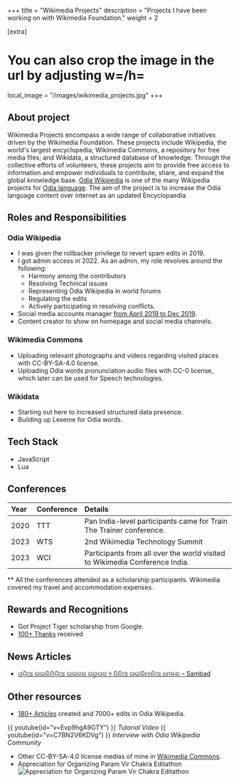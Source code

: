 +++
title = "Wikimedia Projects"
description = "Projects I have been working on with Wikimedia Foundation."
weight = 2

[extra]
# You can also crop the image in the url by adjusting w=/h=
local_image = "/images/wikimedia_projects.jpg"
+++

## About project
Wikimedia Projects encompass a wide range of collaborative initiatives driven by the Wikimedia Foundation. These projects include Wikipedia, the world's largest encyclopedia; Wikimedia Commons, a repository for free media files; and Wikidata, a structured database of knowledge. Through the collective efforts of volunteers, these projects aim to provide free access to information and empower individuals to contribute, share, and expand the global knowledge base.
[Odia Wikipedia](https://or.wikipedia.org/) is one of the many Wikipedia projects for [Odia language](https://en.wikipedia.org/wiki/Odia_language). The aim of the project is to increase the Odia language content over internet as an updated Encyclopaedia.

## Roles and Responsibilities
### Odia Wikipedia
* I was given the rollbacker privilege to revert spam edits in 2019.
* I got admin access in 2022. As an admin, my role revolves around the following:
    * Harmony among the contributors
    * Resolving Technical issues 
    * Representing Odia Wikipedia in world forums
    * Regulating the edits
    * Actively participating in resolving conflicts.
* Social media accounts manager [from April 2019 to Dec 2019](@/posts/increase-traffic-flows-to-your-facebook-page-organically.md).
* Content creator to show on homepage and social media channels.

### Wikimedia Commons
* Uploading relevant photographs and videos regarding visited places with CC-BY-SA-4.0 license.
* Uploading Odia words pronunciation audio files with CC-0 license, which later can be used for Speech technologies.

### Wikidata
* Starting out here to increased structured data presence.
* Building up Lexeme for Odia words.

## Tech Stack
* JavaScript
* Lua

## Conferences
| Year | Conference | Details |
|:-----|:----------|:-------|
| 2020 | TTT | Pan India-level participants came for Train The Trainer conference. |
| 2023 | WTS | 2nd Wikimedia Technology Summit |
| 2023 | WCI | Participants from all over the world visited to Wikimedia Conference India.
** All the conferences attended as a scholarship participants. Wikimedia covered my travel and accommodation expenses.

## Rewards and Recognitions
* Got Project Tiger scholarship from Google.
* [100+ Thanks](https://or.wikipedia.org/wiki/%E0%AC%AC%E0%AC%BF%E0%AC%B6%E0%AD%87%E0%AC%B7:%E0%AC%B2%E0%AC%97?type=thanks&user=&page=%E0%AC%AC%E0%AD%8D%E0%AD%9F%E0%AC%AC%E0%AC%B9%E0%AC%BE%E0%AC%B0%E0%AC%95%E0%AC%BE%E0%AC%B0%E0%AD%80%3ASoumendrak&wpdate=&tagfilter=) received 

## News Articles
* [ଓଡ଼ିଆ ଉଇକିମିଡ଼ିଆ ଇଉଜର ଗ୍ରୁପ୍‌ର ୨ ଦିନିଆ ଉଇକିମାନିଆ ମେଳଣ – Sambad](https://sambad.in/state/a-2-day-wikimania-gathering-of-wikimedia-user-groups-862661/)

## Other resources
* [180+ Articles](https://pageviews.wmcloud.org/userviews/?project=or.wikipedia.org&platform=all-access&agent=user&namespace=0&redirects=0&range=latest-20&sort=views&direction=1&view=list&user=Soumendrak) created and 7000+ edits in Odia Wikipedia.

{{ youtube(id="v=Evp9hgA9GTY") }}
*Tutorial Video*
{{ youtube(id="v=C7BN2V6KDVg") }}
*Interview with Odia Wikipedia Community*
* Other CC-BY-SA-4.0 license medias of mine in [Wikimedia Commons](https://commons.wikimedia.org/wiki/Category:Soumendra_Kumar_Sahoo).
* Appreciation for Organizing Param Vir Chakra Editathon
![Appreciation for Organizing Param Vir Chakra Editathon](https://upload.wikimedia.org/wikipedia/commons/0/04/Appreciation_Certificate_for_Soumendra_K_Sahoo_of_Odia_Wikipedia_for_Organizing_Param_Vir_Chakra_Edit-a-thon.jpg)